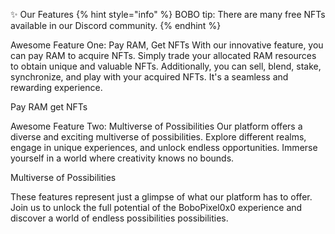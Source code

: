 ✨ Our Features
{% hint style="info" %}
BOBO tip: There are many free NFTs available in our Discord community.
{% endhint %}

Awesome Feature One: Pay RAM, Get NFTs
With our innovative feature, you can pay RAM to acquire NFTs. Simply trade your allocated RAM resources to obtain unique and valuable NFTs. Additionally, you can sell, blend, stake, synchronize, and play with your acquired NFTs. It's a seamless and rewarding experience.

Pay RAM get NFTs

Awesome Feature Two: Multiverse of Possibilities
Our platform offers a diverse and exciting multiverse of possibilities. Explore different realms, engage in unique experiences, and unlock endless opportunities. Immerse yourself in a world where creativity knows no bounds.

Multiverse of Possibilities

These features represent just a glimpse of what our platform has to offer. Join us to unlock the full potential of the BoboPixel0x0 experience and discover a world of endless possibilities possibilities.
